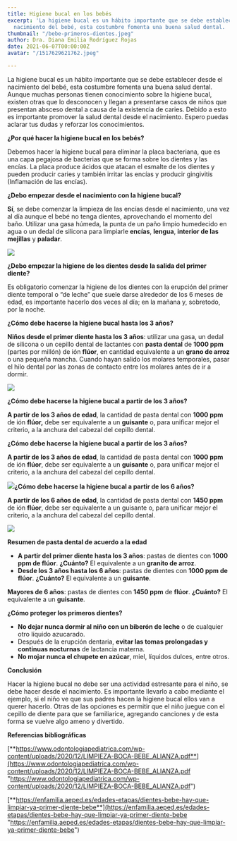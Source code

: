 ```yaml
---
title: Higiene bucal en los bebés
excerpt: 'La higiene bucal es un hábito importante que se debe establecer desde el
  nacimiento del bebé, esta costumbre fomenta una buena salud dental. '
thumbnail: "/bebe-primeros-dientes.jpeg"
author: Dra. Diana Emilia Rodríguez Rojas
date: 2021-06-07T00:00:00Z
avatar: "/1517629621762.jpeg"

---
```

La higiene bucal es un hábito importante que se debe establecer desde el nacimiento del bebé, esta costumbre fomenta una buena salud dental. Aunque muchas personas tienen conocimiento sobre la higiene bucal, existen otras que lo desconocen y llegan a presentarse casos de niños que presentan absceso dental a causa de la existencia de caries. Debido a esto es importante promover la salud dental desde el nacimiento. Espero puedas aclarar tus dudas y reforzar los conocimientos.

**¿Por qué hacer la higiene bucal en los bebés?**

Debemos hacer la higiene bucal para eliminar la placa bacteriana, que es una capa pegajosa de bacterias que se forma sobre los dientes y las encías. La placa produce ácidos que atacan el esmalte de los dientes y pueden producir caries y también irritar las encías y producir gingivitis (Inflamación de las encías).

**¿Debo empezar desde el nacimiento con la higiene bucal?**

**Sí**, se debe comenzar la limpieza de las encías desde el nacimiento, una vez al día aunque el bebé no tenga dientes, aprovechando el momento del baño. Utilizar una gasa húmeda, la punta de un paño limpio humedecido en agua o un dedal de silicona para limpiarle **encías**, **lengua**, **interior de las mejillas** y **paladar**.

![](/encias_bebe-1024x682.jpeg)

**¿Debo empezar la higiene de los dientes desde la salida del primer diente?**

Es obligatorio comenzar la higiene de los dientes con la erupción del primer diente temporal o “de leche” que suele darse alrededor de los 6 meses de edad, es importante hacerlo dos veces al día; en la mañana y, sobretodo, por la noche.

**¿Cómo debe hacerse la higiene bucal hasta los 3 años?**

**Niños desde el primer diente hasta los 3 años**: utilizar una gasa, un dedal de silicona o un cepillo dental de lactantes con **pasta dental** de **1000 ppm** (partes por millón) de ión **flúor**, en cantidad equivalente a un **grano de arroz** o una pequeña mancha. Cuando hayan salido los molares temporales, pasar el hilo dental por las zonas de contacto entre los molares antes de ir a dormir.

![](/unnamed-1.jpeg)

**¿Cómo debe hacerse la higiene bucal a partir de los 3 años?**

**A partir de los 3 años de edad**, la cantidad de pasta dental con **1000 ppm** de ión **flúor,** debe ser equivalente a un **guisante** o, para unificar mejor el criterio, a la anchura del cabezal del cepillo dental.

**¿Cómo debe hacerse la higiene bucal a partir de los 3 años?**

**A partir de los 3 años de edad**, la cantidad de pasta dental con **1000 ppm** de ión **flúor**, debe ser equivalente a un **guisante** o, para unificar mejor el criterio, a la anchura del cabezal del cepillo dental.

**![](/img_2870_sin.jpeg)¿Cómo debe hacerse la higiene bucal a partir de los 6 años?**

**A partir de los 6 años de edad**, la cantidad de pasta dental con **1450 ppm** de ión **flúor**, debe ser equivalente a un guisante o, para unificar mejor el criterio, a la anchura del cabezal del cepillo dental.

![](/higiene-bucodental-cuidar-los-dientes-de-los-ninos-a-diferentes-edades-620x349.jpeg)

**Resumen de pasta dental de acuerdo a la edad**

* **A partir del primer diente hasta los 3 años**: pastas de dientes con **1000 ppm de flúor**. **¿Cuánto?** El equivalente a un **granito de arroz**.
* **Desde los 3 años hasta los 6 años**: pastas de dientes con **1000 ppm de flúor**. **¿Cuánto?** El equivalente a un **guisante**.

**Mayores de 6 años**: pastas de dientes con **1450 ppm** de **flúor**. **¿Cuánto?** El equivalente a un **guisante**.

**¿Cómo proteger los primeros dientes?**

* **No dejar nunca dormir al niño con un biberón de leche** o de cualquier otro líquido azucarado.
* Después de la erupción dentaria, **evitar las tomas prolongadas y continuas nocturnas** de lactancia materna.
* **No mojar nunca el chupete en azúcar**, miel, líquidos dulces, entre otros.

**Conclusión**

Hacer la higiene bucal no debe ser una actividad estresante para el niño, se debe hacer desde el nacimiento. Es importante llevarlo a cabo mediante el ejemplo, si el niño ve que sus padres hacen la higiene bucal ellos van a querer hacerlo. Otras de las opciones es permitir que el niño juegue con el cepillo de diente para que se familiarice, agregando canciones y de esta forma se vuelve algo ameno y divertido.

**Referencias bibliográficas**

[**https://www.odontologiapediatrica.com/wp-content/uploads/2020/12/LIMPIEZA-BOCA-BEBE_ALIANZA.pdf**](https://www.odontologiapediatrica.com/wp-content/uploads/2020/12/LIMPIEZA-BOCA-BEBE_ALIANZA.pdf "https://www.odontologiapediatrica.com/wp-content/uploads/2020/12/LIMPIEZA-BOCA-BEBE_ALIANZA.pdf")

[**https://enfamilia.aeped.es/edades-etapas/dientes-bebe-hay-que-limpiar-ya-primer-diente-bebe**](https://enfamilia.aeped.es/edades-etapas/dientes-bebe-hay-que-limpiar-ya-primer-diente-bebe "https://enfamilia.aeped.es/edades-etapas/dientes-bebe-hay-que-limpiar-ya-primer-diente-bebe")